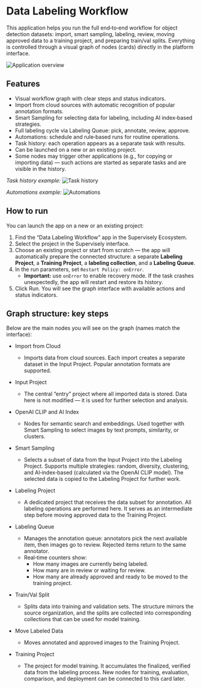 # Data Labeling Workflow

This application helps you run the full end‑to‑end workflow for object detection datasets: import, smart sampling, labeling, review, moving approved data to a training project, and preparing train/val splits. Everything is controlled through a visual graph of nodes (cards) directly in the platform interface.

![Application overview](https://github.com/supervisely-ecosystem/solution-labeling/releases/download/v0.0.1/app_overview.png)

## Features
- Visual workflow graph with clear steps and status indicators.
- Import from cloud sources with automatic recognition of popular annotation formats.
- Smart Sampling for selecting data for labeling, including AI index‑based strategies.
- Full labeling cycle via Labeling Queue: pick, annotate, review, approve.
- Automations: schedule and rule‑based runs for routine operations.
- Task history: each operation appears as a separate task with results.
- Can be launched on a new or an existing project.
- Some nodes may trigger other applications (e.g., for copying or importing data) — such actions are started as separate tasks and are visible in the history.

*Task history example:*
![Task history](https://github.com/supervisely-ecosystem/solution-labeling/releases/download/v0.0.1/task_history2.gif)

*Automations example:*
![Automations](https://github.com/supervisely-ecosystem/solution-labeling/releases/download/v0.0.1/automation3.gif)

## How to run
You can launch the app on a new or an existing project:

1. Find the “Data Labeling Workflow” app in the Supervisely Ecosystem.
1. Select the project in the Supervisely interface.
3. Choose an existing project or start from scratch — the app will automatically prepare the connected structure: a separate __Labeling Project__, a __Training Project__, a __labeling collection__, and a __Labeling Queue__.
4. In the run parameters, set `Restart Policy: onError`.
   - **Important:** use `onError` to enable recovery mode. If the task crashes unexpectedly, the app will restart and restore its history.
5. Click Run. You will see the graph interface with available actions and status indicators.

## Graph structure: key steps
Below are the main nodes you will see on the graph (names match the interface):

- Import from Cloud
  - Imports data from cloud sources. Each import creates a separate dataset in the Input Project. Popular annotation formats are supported.

- Input Project
  - The central “entry” project where all imported data is stored. Data here is not modified — it is used for further selection and analysis.

- OpenAI CLIP and AI Index
  - Nodes for semantic search and embeddings. Used together with Smart Sampling to select images by text prompts, similarity, or clusters.

- Smart Sampling
  - Selects a subset of data from the Input Project into the Labeling Project. Supports multiple strategies: random, diversity, clustering, and AI‑index‑based (calculated via the OpenAI CLIP model). The selected data is copied to the Labeling Project for further work.

- Labeling Project
  - A dedicated project that receives the data subset for annotation. All labeling operations are performed here. It serves as an intermediate step before moving approved data to the Training Project.

- Labeling Queue
  - Manages the annotation queue: annotators pick the next available item, then images go to review. Rejected items return to the same annotator.
  - Real‑time counters show:
    - How many images are currently being labeled.
    - How many are in review or waiting for review.
    - How many are already approved and ready to be moved to the training project.

- Train/Val Split
  - Splits data into training and validation sets. The structure mirrors the source organization, and the splits are collected into corresponding collections that can be used for model training.

- Move Labeled Data
  - Moves annotated and approved images to the Training Project.

- Training Project
  - The project for model training. It accumulates the finalized, verified data from the labeling process. New nodes for training, evaluation, comparison, and deployment can be connected to this card later.
